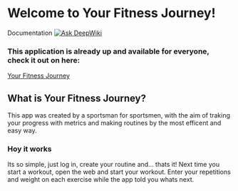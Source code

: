 # Welcome to Your Fitness Journey!
Documentation [![Ask DeepWiki](https://deepwiki.com/badge.svg)](https://deepwiki.com/Sergiocp21/YourFitnessJourney)

### This application is already up and available for everyone, check it out on here:
[Your Fitness Journey](https://yourfitnessjourney.fit)

## What is Your Fitness Journey?
This app was created by a sportsman for sportsmen, with the aim of traking your progress with metrics and making routines by the most efficent and easy way.

### Hoy it works
Its so simple, just log in, create your routine and... thats it! Next time you start a workout, open the web and start your workout. Enter your repetitions and weight on each exercise while the app told you whats next.
